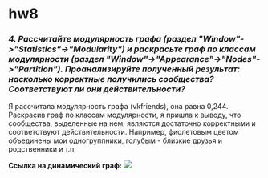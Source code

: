 # hw8
### *4. Рассчитайте модулярность графа (раздел "Window"->"Statistics"->"Modularity") и раскрасьте граф по классам модулярности (раздел "Window"->"Appearance"->"Nodes"->"Partition"). Проанализируйте полученный результат: насколько корректные получились сообщества? Соответствуют ли они действительности?*
Я рассчитала модулярность графа (vkfriends), она равна 0,244. Раскрасив граф по классам модулярности, я пришла к выводу, что сообщества, выделенные на нем, являются достаточно корректными и соответствуют действительности. Например, фиолетовым цветом объединены мои одногруппники, голубым - близкие друзья и родственники и т.п. 

**Ссылка на динамический граф:** ![](https://dashokriazantseva98.github.io/hw8/)
